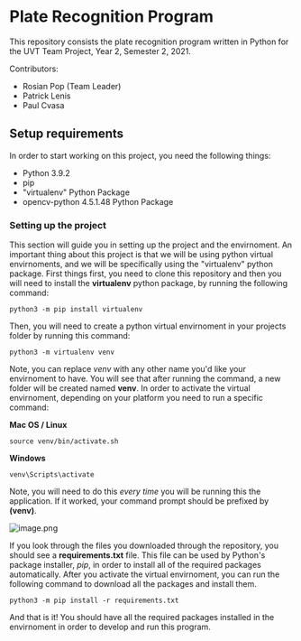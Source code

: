 # Plate Recognition Program

This repository consists the plate recognition program written in Python for the UVT Team Project, Year 2, Semester 2, 2021.

Contributors:
* Rosian Pop (Team Leader)
* Patrick Lenis
* Paul Cvasa

## Setup requirements

In order to start working on this project, you need the following things:

* Python 3.9.2
* pip
* "virtualenv" Python Package
* opencv-python 4.5.1.48 Python Package

### Setting up the project

This section will guide you in setting up the project and the envirnoment. An important thing about this project is that we will be using python virtual envirnoments, and we will be specifically using the "virtualenv" python package. First things first, you need to clone this repository and then you will need to install the **virtualenv** python package, by running the following command:

```
python3 -m pip install virtualenv
```

Then, you will need to create a python virtual envirnoment in your projects folder by running this command:

```
python3 -m virtualenv venv
```

Note, you can replace *venv* with any other name you'd like your envirnoment to have. You will see that after running the command, a new folder will be created named **venv**. In order to activate the virtual envirnoment, depending on your platform you need to run a specific command:

**Mac OS / Linux**
```
source venv/bin/activate.sh
```

**Windows**
```
venv\Scripts\activate
```

Note, you will need to do this *every time* you will be running this the application. If it worked, your command prompt should be prefixed by **(venv)**.

![image.png](https://postimg.cc/0KZPybFn)

If you look through the files you downloaded through the repository, you should see a **requirements.txt** file. This file can be used by Python's package installer, *pip*, in order to install all of the required packages automatically. After you activate the virtual envirnoment, you can run the following command to download all the packages and install them.

```
python3 -m pip install -r requirements.txt
```

And that is it! You should have all the required packages installed in the envirnoment in order to develop and run this program.